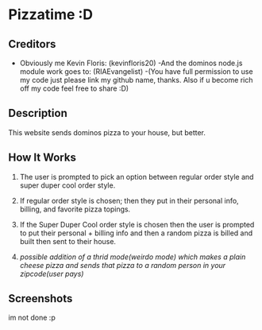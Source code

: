 # Pizzatime :D

## Creditors 

- Obviously me Kevin Floris: (kevinfloris20)
-And the dominos node.js module work goes to: (RIAEvangelist)
-(You have full permission to use my code just please link my github name, thanks. Also if u become rich off my code feel free to share :D)

## Description

This website sends dominos pizza to your house, but better.

## How It Works

1. The user is prompted to pick an option between regular order style and super duper cool order style.

2. If regular order style is chosen; then they put in their personal info, billing, and favorite pizza topings.

3. If the Super Duper Cool order style is chosen then the user is prompted to put their personal + billing info and then a random pizza is billed and built then sent to their house.

4. *possible addition of a thrid mode(weirdo mode) which makes a plain cheese pizza and sends that pizza to a random person in your zipcode(user pays)*


## Screenshots

im not done :p